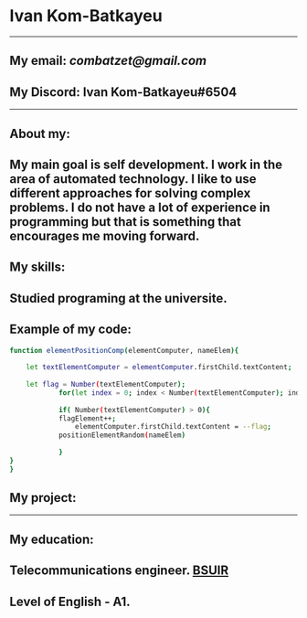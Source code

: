 # Ivan Kom-Batkayeu
---
## My email: _combatzet@gmail.com_
## My Discord: Ivan Kom-Batkayeu#6504
---
## About my:
My main goal is self development. I work in the area of automated technology. I like to use different approaches for solving complex problems. I do not have a lot of experience in programming but that is something that encourages me moving forward.
---
## My skills:
Studied programing at the universite.
---
## Example of my code:
```sh
function elementPositionComp(elementComputer, nameElem){
   
    let textElementComputer = elementComputer.firstChild.textContent;
   
    let flag = Number(textElementComputer);
            for(let index = 0; index < Number(textElementComputer); index++){
           
            if( Number(textElementComputer) > 0){            
            flagElement++;
                elementComputer.firstChild.textContent = --flag;
            positionElementRandom(nameElem)
            
            }
}
}

```
## My project:

---
## My education:
Telecommunications engineer. [BSUIR](https://www.bsuir.by/en/)
---
## Level of English - A1.
